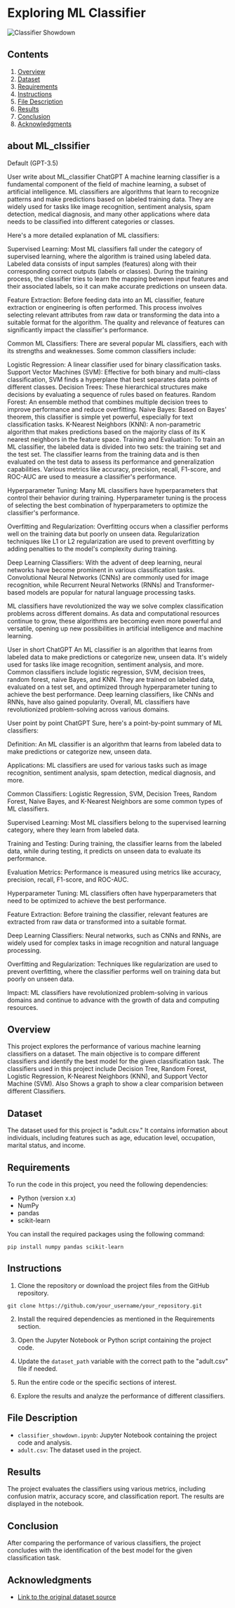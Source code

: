 # Exploring  ML Classifier

![Classifier Showdown](https://miro.medium.com/v2/resize:fit:1358/0*4_JX8d6N5vFdAFOt.jpg)

## Contents
1. [Overview](#Overview)
2. [Dataset](#Dataset)
3. [Requirements](#Requirements)
4. [Instructions](#Instructions)
5. [File Description](#file-description)
6. [Results](#Results)
7. [Conclusion](#Conclusion)
8. [Acknowledgments](#Acknowledgments)
## about ML_clssifier
Default (GPT-3.5)

User
write about ML_classifier
ChatGPT
A machine learning classifier is a fundamental component of the field of machine learning, a subset of artificial intelligence. ML classifiers are algorithms that learn to recognize patterns and make predictions based on labeled training data. They are widely used for tasks like image recognition, sentiment analysis, spam detection, medical diagnosis, and many other applications where data needs to be classified into different categories or classes.

Here's a more detailed explanation of ML classifiers:

Supervised Learning: Most ML classifiers fall under the category of supervised learning, where the algorithm is trained using labeled data. Labeled data consists of input samples (features) along with their corresponding correct outputs (labels or classes). During the training process, the classifier tries to learn the mapping between input features and their associated labels, so it can make accurate predictions on unseen data.

Feature Extraction: Before feeding data into an ML classifier, feature extraction or engineering is often performed. This process involves selecting relevant attributes from raw data or transforming the data into a suitable format for the algorithm. The quality and relevance of features can significantly impact the classifier's performance.

Common ML Classifiers: There are several popular ML classifiers, each with its strengths and weaknesses. Some common classifiers include:

Logistic Regression: A linear classifier used for binary classification tasks.
Support Vector Machines (SVM): Effective for both binary and multi-class classification, SVM finds a hyperplane that best separates data points of different classes.
Decision Trees: These hierarchical structures make decisions by evaluating a sequence of rules based on features.
Random Forest: An ensemble method that combines multiple decision trees to improve performance and reduce overfitting.
Naive Bayes: Based on Bayes' theorem, this classifier is simple yet powerful, especially for text classification tasks.
K-Nearest Neighbors (KNN): A non-parametric algorithm that makes predictions based on the majority class of its K nearest neighbors in the feature space.
Training and Evaluation: To train an ML classifier, the labeled data is divided into two sets: the training set and the test set. The classifier learns from the training data and is then evaluated on the test data to assess its performance and generalization capabilities. Various metrics like accuracy, precision, recall, F1-score, and ROC-AUC are used to measure a classifier's performance.

Hyperparameter Tuning: Many ML classifiers have hyperparameters that control their behavior during training. Hyperparameter tuning is the process of selecting the best combination of hyperparameters to optimize the classifier's performance.

Overfitting and Regularization: Overfitting occurs when a classifier performs well on the training data but poorly on unseen data. Regularization techniques like L1 or L2 regularization are used to prevent overfitting by adding penalties to the model's complexity during training.

Deep Learning Classifiers: With the advent of deep learning, neural networks have become prominent in various classification tasks. Convolutional Neural Networks (CNNs) are commonly used for image recognition, while Recurrent Neural Networks (RNNs) and Transformer-based models are popular for natural language processing tasks.

ML classifiers have revolutionized the way we solve complex classification problems across different domains. As data and computational resources continue to grow, these algorithms are becoming even more powerful and versatile, opening up new possibilities in artificial intelligence and machine learning.




User
in short
ChatGPT
An ML classifier is an algorithm that learns from labeled data to make predictions or categorize new, unseen data. It's widely used for tasks like image recognition, sentiment analysis, and more. Common classifiers include logistic regression, SVM, decision trees, random forest, naive Bayes, and KNN. They are trained on labeled data, evaluated on a test set, and optimized through hyperparameter tuning to achieve the best performance. Deep learning classifiers, like CNNs and RNNs, have also gained popularity. Overall, ML classifiers have revolutionized problem-solving across various domains.




User
point by point 
ChatGPT
Sure, here's a point-by-point summary of ML classifiers:

Definition: An ML classifier is an algorithm that learns from labeled data to make predictions or categorize new, unseen data.

Applications: ML classifiers are used for various tasks such as image recognition, sentiment analysis, spam detection, medical diagnosis, and more.

Common Classifiers: Logistic Regression, SVM, Decision Trees, Random Forest, Naive Bayes, and K-Nearest Neighbors are some common types of ML classifiers.

Supervised Learning: Most ML classifiers belong to the supervised learning category, where they learn from labeled data.

Training and Testing: During training, the classifier learns from the labeled data, while during testing, it predicts on unseen data to evaluate its performance.

Evaluation Metrics: Performance is measured using metrics like accuracy, precision, recall, F1-score, and ROC-AUC.

Hyperparameter Tuning: ML classifiers often have hyperparameters that need to be optimized to achieve the best performance.

Feature Extraction: Before training the classifier, relevant features are extracted from raw data or transformed into a suitable format.

Deep Learning Classifiers: Neural networks, such as CNNs and RNNs, are widely used for complex tasks in image recognition and natural language processing.

Overfitting and Regularization: Techniques like regularization are used to prevent overfitting, where the classifier performs well on training data but poorly on unseen data.

Impact: ML classifiers have revolutionized problem-solving in various domains and continue to advance with the growth of data and computing resources.



## Overview

This project explores the performance of various machine learning classifiers on a dataset. The main objective is to compare different classifiers and identify the best model for the given classification task. The classifiers used in this project include Decision Tree, Random Forest, Logistic Regression, K-Nearest Neighbors (KNN), and Support Vector Machine (SVM). Also Shows a graph to show a clear comparision between different Classifiers.

## Dataset

The dataset used for this project is "adult.csv." It contains information about individuals, including features such as age, education level, occupation, marital status, and income.

## Requirements

To run the code in this project, you need the following dependencies:

- Python (version x.x)
- NumPy
- pandas
- scikit-learn

You can install the required packages using the following command:

```
pip install numpy pandas scikit-learn
```

## Instructions

1. Clone the repository or download the project files from the GitHub repository.

```
git clone https://github.com/your_username/your_repository.git
```

2. Install the required dependencies as mentioned in the Requirements section.

3. Open the Jupyter Notebook or Python script containing the project code.

4. Update the `dataset_path` variable with the correct path to the "adult.csv" file if needed.

5. Run the entire code or the specific sections of interest.

6. Explore the results and analyze the performance of different classifiers.

## File Description

- `classifier_showdown.ipynb`: Jupyter Notebook containing the project code and analysis.
- `adult.csv`: The dataset used in the project.

## Results

The project evaluates the classifiers using various metrics, including confusion matrix, accuracy score, and classification report. The results are displayed in the notebook.

## Conclusion

After comparing the performance of various classifiers, the project concludes with the identification of the best model for the given classification task.

## Acknowledgments

- [Link to the original dataset source](https://www.kaggle.com/datasets/sohaibanwaar1203/adultscsv)
